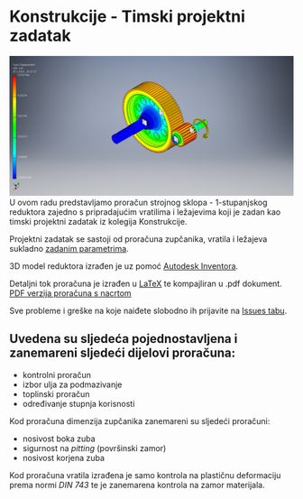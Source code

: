 # Konstrukcije - Timski projektni zadatak
![Sklop reduktora](OutputDrawings/SklopReduktora.jpg "Sklop Reduktora")
U ovom radu predstavljamo proračun strojnog sklopa - 1-stupanjskog reduktora zajedno s pripradajućim vratilima i ležajevima koji je zadan kao timski projektni zadatak iz kolegija Konstrukcije.

Projektni zadatak se sastoji od proračuna zupčanika, vratila i ležajeva sukladno [zadanim parametrima](https://github.com/KristijanCetina/Konstrukcije-TimskiProjektniZadatak/blob/master/TimskiProjektniZadatak.pdf).

3D model reduktora izrađen je uz pomoć [Autodesk Inventora](https://www.google.com/search?q=Autodesk+Inventor).

Detaljni tok proračuna je izrađen u [LaTeX](http://lmgtfy.com/?q=LaTeX) te kompajliran u .pdf dokument.  
[PDF verzija proračuna s nacrtom](https://github.com/KristijanCetina/Konstrukcije-TimskiProjektniZadatak/blob/master/Projektni%20zadatak_Cetina-Grgin-Mrkic.pdf)

Sve probleme i greške na koje naiđete slobodno ih prijavite na [Issues tabu](https://github.com/KristijanCetina/Konstrukcije-TimskiProjektniZadatak/issues).

## Uvedena su sljedeća pojednostavljena i zanemareni sljedeći dijelovi proračuna:

* kontrolni proračun
* izbor ulja za podmazivanje
* toplinski proračun
* određivanje stupnja korisnosti

Kod proračuna dimenzija zupčanika zanemareni su sljedeći proračuni:
* nosivost boka zuba
* sigurnost na _pitting_ (površinski zamor)
* nosivost korjena zuba

Kod proračuna vratila izrađena je samo kontrola na plastičnu deformaciju prema normi *DIN 743* te je zanemarena kontrola na zamor materijala.
